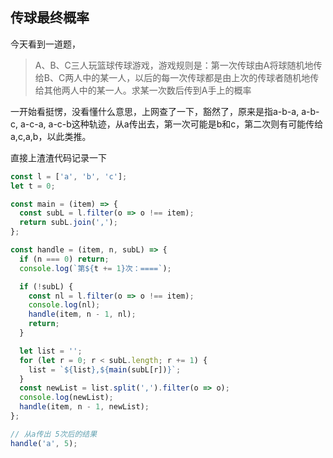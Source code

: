 ## 传球最终概率

今天看到一道题，
> A、B、C三人玩篮球传球游戏，游戏规则是：第一次传球由A将球随机地传给B、C两人中的某一人，以后的每一次传球都是由上次的传球者随机地传给其他两人中的某一人。求某一次数后传到A手上的概率

一开始看挺愣，没看懂什么意思，上网查了一下，豁然了，原来是指a-b-a, a-b-c, a-c-a, a-c-b这种轨迹，从a传出去，第一次可能是b和c，第二次则有可能传给a,c,a,b，以此类推。

直接上渣渣代码记录一下

``` js
const l = ['a', 'b', 'c'];
let t = 0;

const main = (item) => {
  const subL = l.filter(o => o !== item);
  return subL.join(',');
};

const handle = (item, n, subL) => {
  if (n === 0) return;
  console.log(`第${t += 1}次：====`);

  if (!subL) {
    const nl = l.filter(o => o !== item);
    console.log(nl);
    handle(item, n - 1, nl);
    return;
  }

  let list = '';
  for (let r = 0; r < subL.length; r += 1) {
    list = `${list},${main(subL[r])}`;
  }
  const newList = list.split(',').filter(o => o);
  console.log(newList);
  handle(item, n - 1, newList);
};

// 从a传出 5次后的结果
handle('a', 5);
```